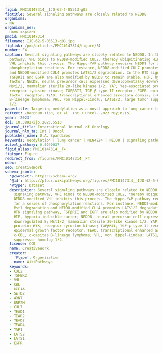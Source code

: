 ```yaml
---
figid: PMC10147314__IJO-62-5-05513-g03
figtitle: Several signaling pathways are closely related to NEDD8
organisms:
- NA
organisms_ner:
- Homo sapiens
pmcid: PMC10147314
filename: IJO-62-5-05513-g03.jpg
figlink: /pmc/articles/PMC10147314/figure/F4
number: F4
caption: Several signaling pathways are closely related to NEDD8. In the HIF signaling
  pathway, VHL binds to NEDD8-modified CUL2, thereby ubiquitinating HIF-1α; NEDD8-modified
  VHL inhibits this process. The Hippo-YAP pathway requires NEDD8 for a series of
  phosphorylation reactions. For instance, NEDD8-modified CUL7 promotes Mst1 degradation
  and NEDD8-modified CUL4 promotes LATS1/2 degradation. In the RTK signaling pathway,
  TGFβRII and EGFR are also modified by NEDD8 to remain stable. HIF, hypoxia-inducible
  factor; NEDD8, neural precursor cell expressed developmentally downregulated 8;
  Mst1/2, mammalian sterile 20-like kinase 1/2; YAP, Yes-associated protein; RTK,
  receptor tyrosine kinase; TGFβRII, TGF-β type II receptor; EGFR, epidermal growth
  factor receptor; TEAD, transcriptional enhanced associate domain; c-CBL, c-casitas
  B-lineage lymphoma; VHL, von Hippel-Lindau; LATS1/2, large tumor suppressor homolog
  1/2.
papertitle: Targeting neddylation as a novel approach to lung cancer treatment (Review)
reftext: Zhaochun Tian, et al. Int J Oncol. 2023 May;62(5).
year: '2023'
doi: 10.3892/ijo.2023.5513
journal_title: International Journal of Oncology
journal_nlm_ta: Int J Oncol
publisher_name: D.A. Spandidos
keywords: neddylation | lung cancer | MLN4924 | NEDD8 | signaling pathway | treatment
automl_pathway: 0.9540637
figid_alias: PMC10147314__F4
figtype: Figure
redirect_from: /figures/PMC10147314__F4
ndex: ''
seo: CreativeWork
schema-jsonld:
  '@context': https://schema.org/
  '@id': https://pfocr.wikipathways.org/figures/PMC10147314__IJO-62-5-05513-g03.html
  '@type': Dataset
  description: Several signaling pathways are closely related to NEDD8. In the HIF
    signaling pathway, VHL binds to NEDD8-modified CUL2, thereby ubiquitinating HIF-1α;
    NEDD8-modified VHL inhibits this process. The Hippo-YAP pathway requires NEDD8
    for a series of phosphorylation reactions. For instance, NEDD8-modified CUL7 promotes
    Mst1 degradation and NEDD8-modified CUL4 promotes LATS1/2 degradation. In the
    RTK signaling pathway, TGFβRII and EGFR are also modified by NEDD8 to remain stable.
    HIF, hypoxia-inducible factor; NEDD8, neural precursor cell expressed developmentally
    downregulated 8; Mst1/2, mammalian sterile 20-like kinase 1/2; YAP, Yes-associated
    protein; RTK, receptor tyrosine kinase; TGFβRII, TGF-β type II receptor; EGFR,
    epidermal growth factor receptor; TEAD, transcriptional enhanced associate domain;
    c-CBL, c-casitas B-lineage lymphoma; VHL, von Hippel-Lindau; LATS1/2, large tumor
    suppressor homolog 1/2.
  license: CC0
  name: CreativeWork
  creator:
    '@type': Organization
    name: WikiPathways
  keywords:
  - CUL2
  - TGFBR2
  - VHL
  - CBL
  - HIF1A
  - SETD2
  - ARNT
  - UBE2M
  - CUL7
  - TEAD1
  - TEAD2
  - TEAD3
  - TEAD4
  - YAP1
  - LATS2
  - LATS1
  - EGFR
---
```

